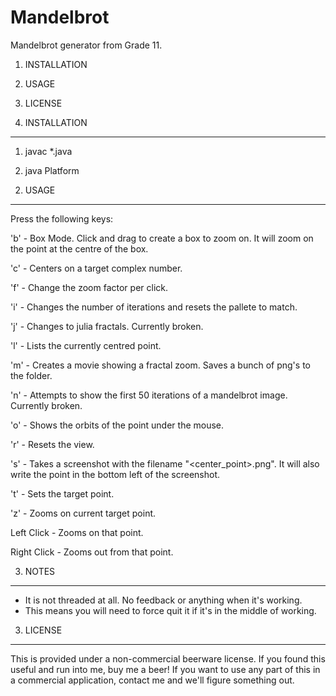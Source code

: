 Mandelbrot
==========

Mandelbrot generator from Grade 11.

1. INSTALLATION
2. USAGE
3. LICENSE

1. INSTALLATION
----------------
1) javac *.java

2) java Platform

2. USAGE
----------------

Press the following keys:

'b' - Box Mode. Click and drag to create a box to zoom on.
      It will zoom on the point at the centre of the box.

'c' - Centers on a target complex number.

'f' - Change the zoom factor per click.

'i' - Changes the number of iterations and resets the pallete to match.

'j' - Changes to julia fractals.
      Currently broken.

'l' - Lists the currently centred point.

'm' - Creates a movie showing a fractal zoom. Saves a bunch of png's to the folder.

'n' - Attempts to show the first 50 iterations of a mandelbrot image.
      Currently broken.

'o' - Shows the orbits of the point under the mouse.

'r' - Resets the view.

's' - Takes a screenshot with the filename "<center_point>.png". 
      It will also write the point in the bottom left of the screenshot.

't' - Sets the target point.

'z' - Zooms on current target point.

Left Click - Zooms on that point.

Right Click - Zooms out from that point.


3. NOTES
----------------
 - It is not threaded at all. No feedback or anything when it's working.
 - This means you will need to force quit it if it's in the middle of working.

3. LICENSE
----------------
This is provided under a non-commercial beerware license. 
If you found this useful and run into me, buy me a beer! 
If you want to use any part of this in a commercial application, contact me and we'll figure something out.
